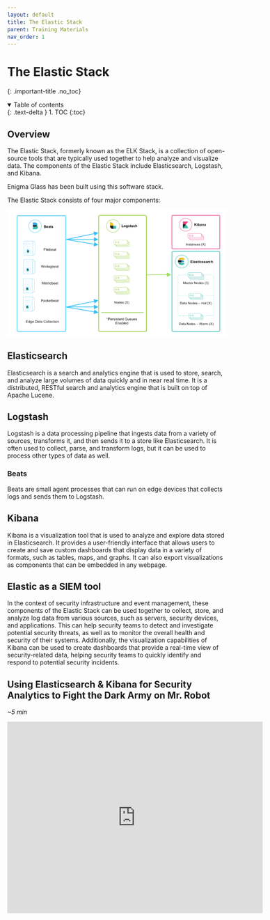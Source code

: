 ```yaml
---
layout: default
title: The Elastic Stack
parent: Training Materials
nav_order: 1
---
```


# The Elastic Stack
{: .important-title .no_toc}

<details open markdown="block">
  <summary>
    Table of contents
  </summary>
  {: .text-delta }
1. TOC
{:toc}
</details>

## Overview
The Elastic Stack, formerly known as the ELK Stack, is a collection of open-source tools that are typically used together to help analyze and visualize data. The components of the Elastic Stack include Elasticsearch, Logstash, and Kibana.

Enigma Glass has been built using this software stack.

The Elastic Stack consists of four major components:

![Elastic components](./assets/elastic-components.png)

## Elasticsearch
Elasticsearch is a search and analytics engine that is used to store, search, and analyze large volumes of data quickly and in near real time. It is a distributed, RESTful search and analytics engine that is built on top of Apache Lucene.

## Logstash
Logstash is a data processing pipeline that ingests data from a variety of sources, transforms it, and then sends it to a store like Elasticsearch. It is often used to collect, parse, and transform logs, but it can be used to process other types of data as well.

### Beats
Beats are small agent processes that can run on edge devices that collects logs and sends them to Logstash.

## Kibana
Kibana is a visualization tool that is used to analyze and explore data stored in Elasticsearch. It provides a user-friendly interface that allows users to create and save custom dashboards that display data in a variety of formats, such as tables, maps, and graphs. It can also export visualizations as components that can be embedded in any webpage.

## Elastic as a SIEM tool
In the context of security infrastructure and event management, these components of the Elastic Stack can be used together to collect, store, and analyze log data from various sources, such as servers, security devices, and applications. This can help security teams to detect and investigate potential security threats, as well as to monitor the overall health and security of their systems. Additionally, the visualization capabilities of Kibana can be used to create dashboards that provide a real-time view of security-related data, helping security teams to quickly identify and respond to potential security incidents.

## Using Elasticsearch & Kibana for Security Analytics to Fight the Dark Army on Mr. Robot
_~5 min_
<iframe width="587" height="440" src="https://www.youtube.com/embed/3sWxfLNV_wE" title="Using Elasticsearch & Kibana for Security Analytics to Fight the Dark Army on Mr. Robot" frameborder="0" allow="accelerometer; autoplay; clipboard-write; encrypted-media; gyroscope; picture-in-picture" allowfullscreen></iframe>